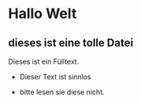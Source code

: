 # Hallo Welt

## dieses ist eine tolle Datei

Dieses ist ein Fülltext.

* Dieser Text ist sinnlos

* bitte lesen sie diese nicht.
